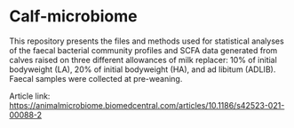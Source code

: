 # Calf-microbiome
This repository presents the files and methods used for statistical analyses of the faecal bacterial community profiles and SCFA data generated from calves raised on three different allowances of milk replacer: 10% of initial bodyweight (LA), 20% of initial bodyweight (HA), and ad libitum (ADLIB). Faecal samples were collected at pre-weaning.

Article link: https://animalmicrobiome.biomedcentral.com/articles/10.1186/s42523-021-00088-2

